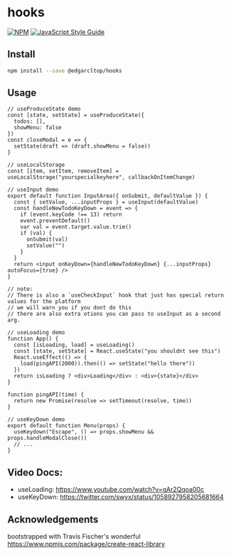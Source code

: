 # hooks

[![NPM](https://img.shields.io/npm/v/hooks.svg)](https://www.npmjs.com/package/hooks) [![JavaScript Style Guide](https://img.shields.io/badge/code_style-standard-brightgreen.svg)](https://standardjs.com)

## Install

```bash
npm install --save @edgarcltop/hooks
```

## Usage

```tsx
// useProduceState demo
const [state, setState] = useProduceState({
  todos: [],
  showMenu: false
})
const closeModal = e => {
  setState(draft => (draft.showMenu = false))
}

// useLocalStorage
const [item, setItem, removeItem] = useLocalStorage("yourspecialkeyhere", callbackOnItemChange)

// useInput demo
export default function InputArea({ onSubmit, defaultValue }) {
  const { setValue, ...inputProps } = useInput(defaultValue)
  const handleNewTodoKeyDown = event => {
    if (event.keyCode !== 13) return
    event.preventDefault()
    var val = event.target.value.trim()
    if (val) {
      onSubmit(val)
      setValue("")
    }
  }
  return <input onKeyDown={handleNewTodoKeyDown} {...inputProps} autoFocus={true} />
}

// note:
// There is also a `useCheckInput` hook that just has special return values for the platform
// we will warn you if you dont do this
// there are also extra otions you can pass to useInput as a second arg.

// useLoading demo
function App() {
  const [isLoading, load] = useLoading()
  const [state, setState] = React.useState("you shouldnt see this")
  React.useEffect(() => {
    load(pingAPI(2000)).then(() => setState("hello there"))
  })
  return isLoading ? <div>Loading</div> : <div>{state}</div>
}

function pingAPI(time) {
  return new Promise(resolve => setTimeout(resolve, time))
}

// useKeyDown demo
export default function Menu(props) {
  useKeydown("Escape", () => props.showMenu && props.handleModalClose())
  // ...
}
```

## Video Docs:

- useLoading: https://www.youtube.com/watch?v=gAr2Qqoa00c
- useKeyDown: https://twitter.com/swyx/status/1058927958205681664

## Acknowledgements

bootstrapped with Travis Fischer's wonderful https://www.npmjs.com/package/create-react-library

